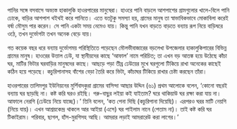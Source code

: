 পানির সঙ্গে বসবাসে অভ্যস্ত হাকালুকি হাওরপারের মানুষেরা। হাওরে পানি বাড়লে আশপাশের গ্রামগুলোর খালে-বিলে পানি ঢোকে, বাড়ির আশপাশ থইথই করে পানিতে। এতে যতটুকু সমস্যা হয়, গ্রামের মানুষ তা স্বাভাবিকভাবে মোকাবিলা করেই বর্ষা মৌসুম পার করেন। সে পানি একটা সময় নেমেও যায়। কিন্তু পানি যখন বাড়তে বাড়তে বন্যায় রূপ নিয়ে বাড়িঘরে ওঠে, তখন দুর্ভোগটা তখন অনেক বেড়ে যায়।

গত কয়েক বছর ধরে বন্যায় দুর্ভোগময় পরিস্থিতিতে পড়েছেন মৌলভীবাজারের বড়লেখা উপজেলার হাকালুকিপারের বিভিন্ন গ্রামের মানুষ। হাওরের উত্তাল ঢেউ, যা স্থানীয়দের কাছে ‘আফাল’ নামে পরিচিত; তা এখন বড় আতঙ্ক হয়ে উঠেছে কাঁচা ঘর, মাটির ভিটার ঘরবাড়ির মানুষদের কাছে। আছড়ে পড়া তীব্র ঢেউয়ের মুখে ঘরগুলো টিকিয়ে রাখা অনেকের কাছেই কঠিন হয়ে পড়েছে। কচুরিপানাসহ বাঁশের বেড়া তৈরি করে ভিটা, কাঁচাঘর টিকিয়ে রাখার চেষ্টা করছেন তাঁরা।

হাওরপারের তালিমপুর ইউনিয়নের মুর্শিবাদকুরা গ্রামের বাসিন্দা আছার উদ্দিন (৬১) প্রথম আলোকে বলেন, ‘কোনো বছরই বন্যায় ঘর ছাড়ছি না। কষ্ট করি ঘরও রইছি। গরু-বাছুর লইয়া কই যাইতাম? ঘরে থাকিয়াউ ঘর রক্ষা করা যায় না। আফালে নেরগি (ঢেউয়ে নিয়ে যাচ্ছে)।’ তিনি বলেন, ‘কত পেনা দিছি (কচুরিপানা দিয়েছি)। এরপরও ঘরর মাটি নেয়গি (নিয়ে যায়)। এখন আশ্রয়কেন্দ্র থাকলে আর আইয়া (এসে) ঘর পাইলাম নানে (পেতাম না)। তাই কষ্ট করি ঘর টিকাইরাম। পরিবার, ছাগল, হাঁস-মুরগিসহ আছি। আমরার লড়াই আমরারেউ করা লাগের।’

